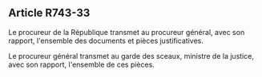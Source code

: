 Article R743-33
----
Le procureur de la République transmet au procureur général, avec son rapport,
l'ensemble des documents et pièces justificatives.

Le procureur général transmet au garde des sceaux, ministre de la justice, avec
son rapport, l'ensemble de ces pièces.
